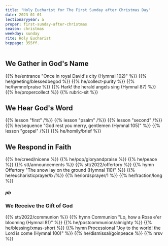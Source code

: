 ```yaml
---
title: "Holy Eucharist for The First Sunday after Christmas Day"
date: 2023-01-01
lectionaryyear: a
proper: first-sunday-after-christmas
season: christmas
weekday: sunday
rite: Holy Eucharist
bcppage: 355ff.
---
```


## We Gather in God's Name
{{% he/entrance "Once in royal David's city (Hymnal 102)" %}}
{{% he/greeting/blessedbegod %}}
{{% he/collect-purity %}}
{{% he/hymnofpraise %}}
{{% Hark! the herald angels sing (Hymnal 87) %}}
{{% he/propercollect %}}
{{% rubric-sit %}}

## We Hear God's Word
{{% lesson "first" /%}}
{{% lesson "psalm" /%}}
{{% lesson "second" /%}}
{{% he/sequence "God rest you merry, gentlemen (Hymnal 105)" %}}
{{% lesson "gospel" /%}}
{{% he/homily/brief %}}

## We Respond in Faith
{{% he/creed/nicene %}}
{{% he/pop/gloryandpraise %}}
{{% he/peace %}}
{{% stt/announcements %}}
{{% stt/2022/offertory %}}
{{% hymn Offertory "The snow lay on the ground (Hymnal 110)" %}}
{{% he/eucharisticprayer/b /%}}
{{% he/lordsprayer/1 %}}
{{% he/fraction/long %}}

##### pb
### We Receive the Gift of God
{{% stt/2022/communion %}}
{{% hymn Communion "Lo, how a Rose e'er blooming (Hymnal 81)" %}}
{{% he/postcommunion/almighty %}}
{{% he/blessing/xmas-short %}}
{{% hymn Processional "Joy to the world! the Lord is come (Hymnal 100)" %}}
{{% he/dismissal/goinpeace %}}
{{% nrsv %}}

